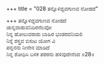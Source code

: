 +++
title = "028 ತನ್ನೊಳಿದ್ದವಗುಣವ ನೋಡದೆ"

+++
ತನ್ನೊಳಿದ್ದವಗುಣವ ನೋಡದೆ  
ಚುನ್ನವಾಡುವನಿದಿರನೆಲವೋ  
ನಿನ್ನ ಹೋಲುವರಾರು ಬಾಹಿರ ಭಂಡರವನಿಯಲಿ  
ನಿನ್ನೆ ಶಸ್ತ್ರವ ಬಿಸುಟ ಯೋಗ ವಿ  
ಪನ್ನನನು ನೀನೇನ ಮಾಡಿದೆ  
ನಿನ್ನ ಶೋಧಿಸಿ ಬಳಿಕ ಪರರನು ಹಳಿವುದೇನೆಂದ     ॥28॥